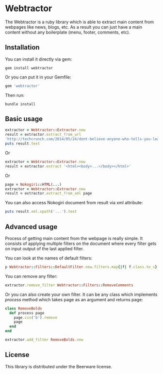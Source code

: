 # Webtractor

The Webtractor is a ruby library which is able to extract main content
from webpages like news, blogs, etc. As a result you can just have a main
content without any boilerplate (menu, footer, comments, etc).

## Installation

You can install it directly via gem:

```
gem install webtractor
```

Or you can put it in your Gemfile:

```ruby
gem 'webtractor'
```

Then run:

```
bundle install
```

## Basic usage

```ruby
extractor = Webtractor::Extractor.new
result = extractor.extract_from_url
'http://techcrunch.com/2014/05/24/dont-believe-anyone-who-tells-you-learning-to-code-is-easy/'
puts result.text
```

Or

```ruby
extractor = Webtractor::Extractor.new
result = extractor.extract '<html><body>...</body></html>'
```

Or

```ruby
page = Nokogiri::HTML(...)
extractor = Webtractor::Extractor.new
result = extractor.extract_from_xml page
```

You can also access Nokogiri document from result via xml attribute:

```ruby
puts result.xml.xpath('...').text 
```

## Advanced usage

Process of getting main content from the webpage is really simple. It
consists of applying multiple filters on the document where every filter
gets on input output of the last applied filter.

You can look at the names of default filters:

```ruby
p Webtractor::Filters::DefaultFilter.new.filters.map{|f| f.class.to_s}
```

You can remove any filter:

```ruby
extractor.remove_filter Webtractor::Filters::RemoveComments
```

Or you can also create your own filter. It can be any class which
implements *process* method which takes page as an argument and returns
page:

```ruby
class RemoveBolds
  def process page
    page.css('b').remove
    page
  end
end

extractor.add_filter RemoveBolds.new
```

## License

This library is distributed under the Beerware license.
